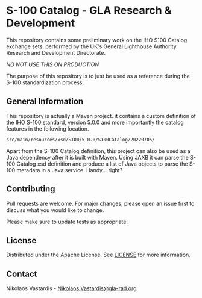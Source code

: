 # S-100 Catalog - GLA Research & Development
This repository contains some preliminary work on the IHO S100 Catalog exchange
sets, performed by the UK's General Lighthouse Authority Research and 
Development Directorate.

*NO NOT USE THIS ON PRODUCTION*

The purpose of this repository is to just be used as a reference during the
S-100 standardization process.

## General Information
This repository is actually a Maven project. it contains a custom definition
of the IHO S-100 standard, version 5.0.0 and more importantly the catalog 
features in the following location.

    src/main/resources/xsd/S100/5.0.0/S100Catalog/20220705/

Apart from the S-100 Catalog definition, this project can also be used as a Java 
dependency after it is built with Maven. Using JAXB it can parse the S-100
Catalog xsd definition and produce a list of Java objects to parse the S-100 
metadata in a Java service. Handy... right?

## Contributing
Pull requests are welcome. For major changes, please open an issue first to
discuss what you would like to change.

Please make sure to update tests as appropriate.

## License
Distributed under the Apache License. See [LICENSE](./LICENSE) for more
information.

## Contact
Nikolaos Vastardis - Nikolaos.Vastardis@gla-rad.org

